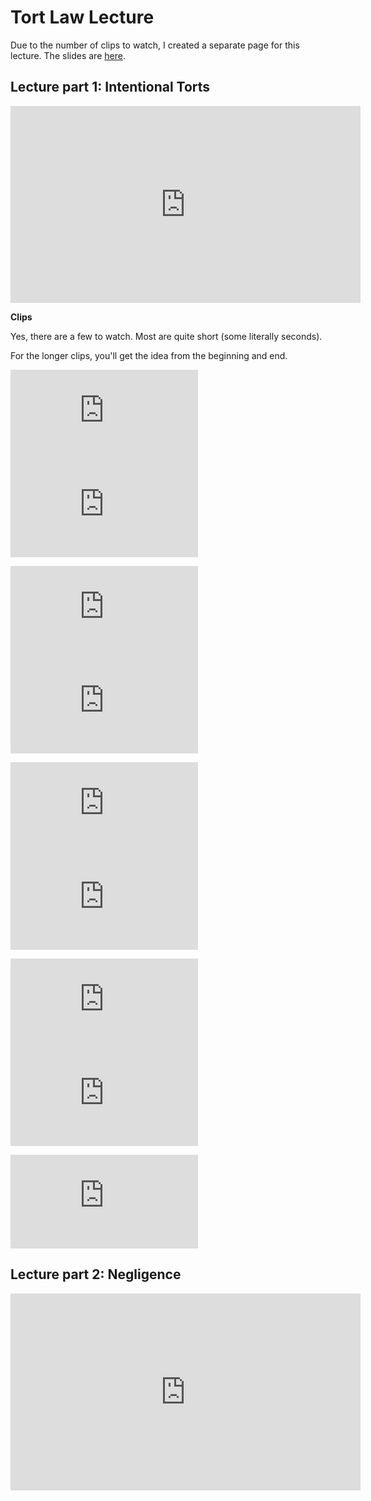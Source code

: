 # Tort Law Lecture

Due to the number of clips to watch, I created a separate page for this lecture. The slides are [here](https://jlingwall.github.io/LegalEnvironment/slides/buslaw_slides_ch07_torts.html#1).

## Lecture part 1: Intentional Torts

<iframe width="560" height="315" src="https://www.youtube.com/embed/qoeF9Fh8d7U" frameborder="0" allow="accelerometer; autoplay; encrypted-media; gyroscope; picture-in-picture" allowfullscreen></iframe>

**Clips** 

Yes, there are a few to watch. Most are quite short (some literally seconds).

For the longer clips, you'll get the idea from the beginning and end. 

<iframe width="300"  src="https://www.youtube.com/embed/gOwhG_y0HQg" frameborder="0" allow="accelerometer; autoplay; encrypted-media; gyroscope; picture-in-picture" allowfullscreen></iframe>

<iframe width="300" src="https://www.youtube.com/embed/fmwnxTjphHA" frameborder="0" allow="accelerometer; autoplay; encrypted-media; gyroscope; picture-in-picture" allowfullscreen></iframe>


<p> </p>
<iframe width="300" src="https://www.youtube.com/embed/ddXUQu9RC4U" frameborder="0" allow="accelerometer; autoplay; encrypted-media; gyroscope; picture-in-picture" allowfullscreen></iframe>

<iframe width="300" src="https://www.youtube.com/embed/rxDK-gjx_48" frameborder="0" allow="accelerometer; autoplay; encrypted-media; gyroscope; picture-in-picture" allowfullscreen></iframe>

<p> </p>

<iframe width="300" src="https://www.youtube.com/embed/xRlRAyulN4o" frameborder="0" allow="accelerometer; autoplay; encrypted-media; gyroscope; picture-in-picture" allowfullscreen></iframe>

<iframe width="300" src="https://www.youtube.com/embed/gK0omJb6sa8" frameborder="0" allow="accelerometer; autoplay; encrypted-media; gyroscope; picture-in-picture" allowfullscreen></iframe>

<p> </p>

<iframe width="300" src="https://www.youtube.com/embed/ihQ1-LQOkns" frameborder="0" allow="accelerometer; autoplay; encrypted-media; gyroscope; picture-in-picture" allowfullscreen></iframe>


<iframe width="300" src="https://www.youtube.com/embed/uAERYfeiYBc" frameborder="0" allow="accelerometer; autoplay; encrypted-media; gyroscope; picture-in-picture" allowfullscreen></iframe>

<p> </p>

<iframe width="300" src="https://www.youtube.com/embed/WBaQwGTHCL8" frameborder="0" allow="accelerometer; autoplay; encrypted-media; gyroscope; picture-in-picture" allowfullscreen></iframe>


## Lecture part 2: Negligence

<iframe width="560" height="315" src="https://www.youtube.com/embed/HDDKvdZaYmY" frameborder="0" allow="accelerometer; autoplay; encrypted-media; gyroscope; picture-in-picture" allowfullscreen></iframe>



